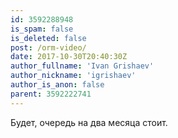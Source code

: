 ```yaml
---
id: 3592288948
is_spam: false
is_deleted: false
post: /orm-video/
date: 2017-10-30T20:40:30Z
author_fullname: 'Ivan Grishaev'
author_nickname: 'igrishaev'
author_is_anon: false
parent: 3592222741
---
```


<p>Будет, очередь на два месяца стоит.</p>
